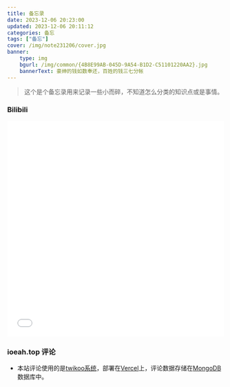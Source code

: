 ```yaml
---
title: 备忘录
date: 2023-12-06 20:23:00
updated: 2023-12-06 20:11:12
categories: 备忘
tags: ["备忘"]
cover: /img/note231206/cover.jpg
banner:
    type: img
    bgurl: /img/common/{4B8E99AB-045D-9A54-B1D2-C51101220AA2}.jpg
    bannerText: 豪绅的钱如数奉还，百姓的钱三七分帐
---
```

> 这个是个备忘录用来记录一些小而碎，不知道怎么分类的知识点或是事情。
<!-- more -->

### Bilibili
<iframe src="//player.bilibili.com/player.html?aid=651740531&bvid=BV1Te4y1w7hY&cid=1001802172&p=1" scrolling="no" border="0" frameborder="no" framespacing="0" allowfullscreen="true" width="100%" height="500"></iframe>

### ioeah.top 评论
  
- 本站评论使用的是[twikoo系统](https://twikoo.js.org/)，部署在[Vercel](https://vercel.com/)上，评论数据存储在[MongoDB](https://account.mongodb.com/)数据库中。

### 